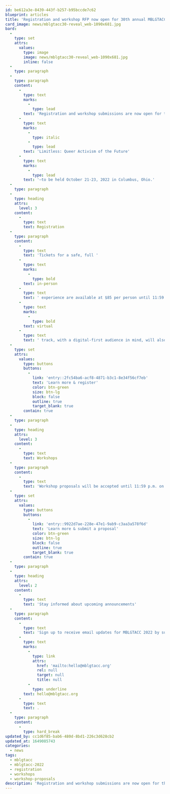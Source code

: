 ```yaml
---
id: be612a3e-8439-443f-b257-b95bccde7c62
blueprint: articles
title: 'Registration and workshop RFP now open for 30th annual MBLGTACC'
card_image: news/mblgtacc30-reveal_web-1090x681.jpg
bard:
  -
    type: set
    attrs:
      values:
        type: image
        image: news/mblgtacc30-reveal_web-1090x681.jpg
        inline: false
  -
    type: paragraph
  -
    type: paragraph
    content:
      -
        type: text
        marks:
          -
            type: lead
        text: 'Registration and workshop submissions are now open for the 30th annual Midwest Bisexual Lesbian Gay Transgender Asexual College Conference—'
      -
        type: text
        marks:
          -
            type: italic
          -
            type: lead
        text: 'Limitless: Queer Activism of the Future'
      -
        type: text
        marks:
          -
            type: lead
        text: '—to be held October 21-23, 2022 in Columbus, Ohio.'
  -
    type: paragraph
  -
    type: heading
    attrs:
      level: 3
    content:
      -
        type: text
        text: Registration
  -
    type: paragraph
    content:
      -
        type: text
        text: 'Tickets for a safe, full '
      -
        type: text
        marks:
          -
            type: bold
        text: in-person
      -
        type: text
        text: ' experience are available at $85 per person until 11:59 p.m. ET on October 14, 2022. When purchasing tickets to attend in person, attendees will have an option to add a meal ticket for $10 to attend the lunch and learn program on Saturday, October 22. A dedicated '
      -
        type: text
        marks:
          -
            type: bold
        text: virtual
      -
        type: text
        text: ' track, with a digital-first audience in mind, will also be available for $20 per person through 11:59 p.m ET on October, 20, 2022. Attendees and advisors can find information on registration, hotels, transportation, parking, lodging, and more—including an attendee checklist—on the MBLGTACC website.'
  -
    type: set
    attrs:
      values:
        type: buttons
        buttons:
          -
            link: 'entry::2fc54ba6-acf8-4871-b3c1-8e34f56cf7eb'
            text: 'Learn more & register'
            color: btn-green
            size: btn-lg
            block: false
            outline: true
            target_blank: true
        contain: true
  -
    type: paragraph
  -
    type: heading
    attrs:
      level: 3
    content:
      -
        type: text
        text: Workshops
  -
    type: paragraph
    content:
      -
        type: text
        text: 'Workshop proposals will be accepted until 11:59 p.m. on May 13, 2022 and presenters will be notified of decisions by mid-July. Those leading approved workshops will receive complimentary conference registrations to MBLGTACC in October 2022. Do you have a workshop, or the rumblings of a workshop bouncing around in your mind that you think would add value to the MBLGTACC experience? Apply to present!'
  -
    type: set
    attrs:
      values:
        type: buttons
        buttons:
          -
            link: 'entry::9922d7ae-228e-47e1-9ab9-c3aa3a578f6d'
            text: 'Learn more & submit a proposal'
            color: btn-green
            size: btn-lg
            block: false
            outline: true
            target_blank: true
        contain: true
  -
    type: paragraph
  -
    type: heading
    attrs:
      level: 2
    content:
      -
        type: text
        text: 'Stay informed about upcoming announcements'
  -
    type: paragraph
    content:
      -
        type: text
        text: 'Sign up to receive email updates for MBLGTACC 2022 by submitting your email address using the form at the bottom of this announcement. Questions? Send us a message at '
      -
        type: text
        marks:
          -
            type: link
            attrs:
              href: 'mailto:hello@mblgtacc.org'
              rel: null
              target: null
              title: null
          -
            type: underline
        text: hello@mblgtacc.org
      -
        type: text
        text: .
  -
    type: paragraph
    content:
      -
        type: hard_break
updated_by: cc1d6f85-bab6-480d-8bd1-226c3d628cb2
updated_at: 1649085743
categories:
  - news
tags:
  - mblgtacc
  - mblgtacc-2022
  - registration
  - workshops
  - workshop-proposals
description: 'Registration and workshop submissions are now open for the 30th annual Midwest Bisexual Lesbian Gay Transgender Asexual College Conference, to be held October 21-23, 2022 in Columbus, Ohio. Tickets for a safe, full in-person experience are available at $85 per person until 11:59 p.m. ET on October 14, 2022.'
---
```

